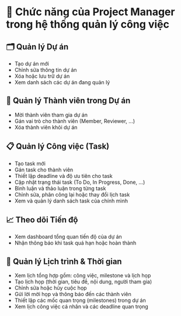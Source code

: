 # 📌 Chức năng của Project Manager trong hệ thống quản lý công việc

## 🗂️ Quản lý Dự án

- Tạo dự án mới
- Chỉnh sửa thông tin dự án
- Xóa hoặc lưu trữ dự án
- Xem danh sách các dự án đang quản lý

## 👥 Quản lý Thành viên trong Dự án

- Mời thành viên tham gia dự án
- Gán vai trò cho thành viên (Member, Reviewer, ...)
- Xóa thành viên khỏi dự án

## 📋 Quản lý Công việc (Task)

- Tạo task mới
- Gán task cho thành viên
- Thiết lập deadline và độ ưu tiên cho task
- Cập nhật trạng thái task (To Do, In Progress, Done, ...)
- Bình luận và thảo luận trong từng task
- Chỉnh sửa, phân công lại hoặc thay đổi lịch task
- Xem và quản lý danh sách task của chính mình

## 📈 Theo dõi Tiến độ

- Xem dashboard tổng quan tiến độ của dự án
- Nhận thông báo khi task quá hạn hoặc hoàn thành

## 📅 Quản lý Lịch trình & Thời gian

- Xem lịch tổng hợp gồm: công việc, milestone và lịch họp
- Tạo lịch họp (thời gian, tiêu đề, nội dung, người tham gia)
- Chỉnh sửa hoặc hủy cuộc họp
- Gửi lời mời họp và thông báo đến các thành viên
- Thiết lập các mốc quan trọng (milestones) trong dự án
- Xem lịch công việc cá nhân và các deadline quan trọng
